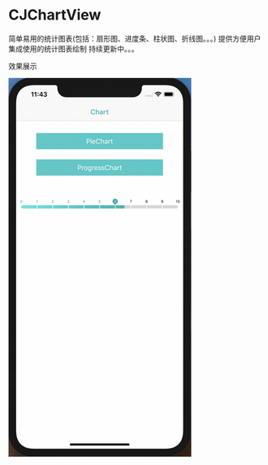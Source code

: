 # CJChartView
简单易用的统计图表(包括：扇形图、进度条、柱状图、折线图。。。)
提供方便用户集成使用的统计图表绘制
持续更新中。。。

效果展示

![img](https://github.com/CircusJonathan/CJChartView/blob/master/CJChartExample/Others/gif/ChartExampleShow.gif)
